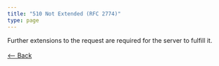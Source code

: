 ```yaml
---
title: "510 Not Extended (RFC 2774)"
type: page
---
```

Further extensions to the request are required for the server to fulfill it.<br /><br />[<-- Back](../../http_codes.md)